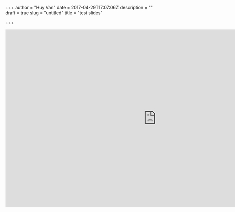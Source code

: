 +++
author = "Huy Van"
date = 2017-04-29T17:07:06Z
description = ""
draft = true
slug = "untitled"
title = "test slides"

+++


<iframe src="https://docs.google.com/presentation/d/1-G2IiiRbNpQx5GYXkqq-faSvjMLVvVXmu3rygItSwgg/embed?start=false&loop=false&delayms=3000" frameborder="0" width="960" height="569" allowfullscreen="true" mozallowfullscreen="true" webkitallowfullscreen="true"></iframe>

